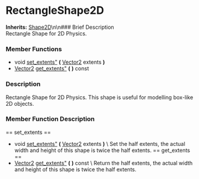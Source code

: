 #  RectangleShape2D  
**Inherits:** [Shape2D](class_shape2d)\\n\\n###  Brief Description  
Rectangle Shape for 2D Physics.
###  Member Functions 
  * void [set_extents"](#set_extents) **(** [Vector2](class_vector2) extents  **)**
  * [Vector2](class_vector2) [get_extents"](#get_extents) **(** **)** const
###  Description  
Rectangle Shape for 2D Physics. This shape is useful for modelling box-like 2D objects.
###  Member Function Description  
==  set_extents  ==
  * void [set_extents"](#set_extents) **(** [Vector2](class_vector2) extents  **)**
\\
Set the half extents, the actual width and height of this shape is twice the half extents.
==  get_extents  ==
  * [Vector2](class_vector2) [get_extents"](#get_extents) **(** **)** const
\\
Return the half extents, the actual width and height of this shape is twice the half extents.
